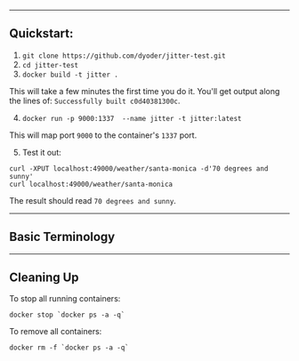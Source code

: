-----------
Quickstart:
-----------

1. `git clone https://github.com/dyoder/jitter-test.git`
2. `cd jitter-test`
3. `docker build -t jitter .`  

This will take a few minutes the first time you do it. You'll get output along the lines of: `Successfully built c0d40381300c`.

4. `docker run -p 9000:1337  --name jitter -t jitter:latest`

This will map port `9000` to the container's `1337` port.

5. Test it out:

```
curl -XPUT localhost:49000/weather/santa-monica -d'70 degrees and sunny'
curl localhost:49000/weather/santa-monica
```

The result should read `70 degrees and sunny`.

-----------------
Basic Terminology
-----------------


-----------
Cleaning Up
-----------

To stop all running containers:

```
docker stop `docker ps -a -q`
```

To remove all containers:

```
docker rm -f `docker ps -a -q`
```
